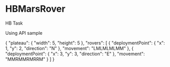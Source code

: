 # HBMarsRover
HB Task


Using API sample 


{
  "plateau": {
    "width": 5,
    "height": 5
  },
  "rovers": [
    {
      "deploymentPoint": {
        "x": 1,
        "y": 2,
        "direction": "N"
      },
      "movement": "LMLMLMLMM"
    }, 
    {
      "deploymentPoint": {
        "x": 3,
        "y": 3,
        "direction": "E"
      },
      "movement": "MMRMMRMRRM"
    }
  ]
}
